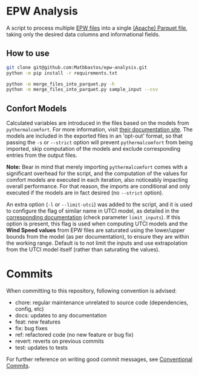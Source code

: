 # EPW Analysis
A script to process multiple [EPW files](https://climate.onebuilding.org/papers/EnergyPlus_Weather_File_Format.pdf) into a single [(Apache) Parquet file](https://parquet.apache.org/docs/file-format/), taking only the desired data columns and informational fields.

## How to use
```bash
git clone git@github.com:Matbbastos/epw-analysis.git
python -m pip install -r requirements.txt

python -m merge_files_into_parquet.py -h
python -m merge_files_into_parquet.py sample_input --csv
```

## Confort Models
Calculated variables are introduced in the files based on the models from `pythermalcomfort`. For more information, visit [their documentation site](https://pythermalcomfort.readthedocs.io/en/latest/reference/pythermalcomfort.html#comfort-models). The models are included in the exported files in an 'opt-out' format, so that passing the `-s` or `--strict` option will prevent `pythermalcomfort` from being imported, skip computation of the models and exclude corresponding entries from the output files.

**Note:** Bear in mind that merely importing `pythermalcomfort` comes with a significant overhead for the script, and the computation of the values for comfort models are executed in each iteration, also noticeably impacting overall performance.  For that reason, the imports are conditional and only executed if the models are in fact desired (no `--strict` option).

An extra option (`-l` or `--limit-utci`) was added to the script, and it is used to configure the flag of similar name in UTCI model, as detailed in the [corresponding documentation](https://pythermalcomfort.readthedocs.io/en/latest/reference/pythermalcomfort.html#universal-thermal-climate-index-utci) (check parameter `limit_inputs`). If this option is present, this flag is used when computing UTCI models and the **Wind Speed values** from EPW files are saturated using the lower/upper bounds from the model (as per documentation), to ensure they are within the working range. Default is to not limit the inputs and use extrapolation from the UTCI model itself (rather than saturating the values).

# Commits
When committing to this repository, following convention is advised:

* chore: regular maintenance unrelated to source code (dependencies, config, etc)
* docs: updates to any documentation
* feat: new features
* fix: bug fixes
* ref: refactored code (no new feature or bug fix)
* revert: reverts on previous commits
* test: updates to tests

For further reference on writing good commit messages, see [Conventional Commits](https://www.conventionalcommits.org).
